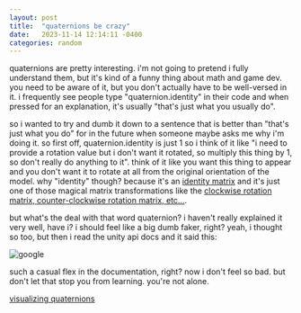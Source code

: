 ```yaml
---
layout: post
title:  "quaternions be crazy"
date:   2023-11-14 12:14:11 -0400
categories: random
---
```


quaternions are pretty interesting.  i'm not going to pretend i fully understand them, but it's kind of a funny thing about math and game dev.  you need to be aware of it, but you don't actually have to be well-versed in it.  i frequently see people type "quaternion.identity" in their code and when pressed for an explanation, it's usually "that's just what you usually do".

so i wanted to try and dumb it down to a sentence that is better than "that's just what you do" for in the future when someone maybe asks me why i'm doing it.  so first off, quaternion.identity is just 1 so i think of it like "i need to provide a rotation value but i don't want it rotated, so multiply this thing by 1, so don't really do anything to it".  think of it like you want this thing to appear and you don't want it to rotate at all from the original orientation of the model. why "identity" though?  because it's an [identity matrix](https://en.wikipedia.org/wiki/Identity_matrix) and it's just one of those magical matrix transformations like the [clockwise rotation matrix, counter-clockwise rotation matrix, etc...](https://en.wikipedia.org/wiki/Rotation_matrix).

but what's the deal with that word quaternion?  i haven't really explained it very well, have i?  i should feel like a big dumb faker, right?  yeah, i thought so too, but then i read the unity api docs and it said this:

<img src="/images/quaternions.png" alt="google" class="responsive-image">

such a casual flex in the documentation, right?  now i don't feel so bad.  but don't let that stop you from learning.  you're not alone.

[visualizing quaternions](https://eater.net/quaternions)